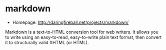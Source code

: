 # markdown

* Homepage: http://daringfireball.net/projects/markdown/

Markdown is a text-to-HTML conversion tool for web writers.  It allows you
 to write using an easy-to-read, easy-to-write plain text format, then
 convert it to structurally valid XHTML (or HTML).
